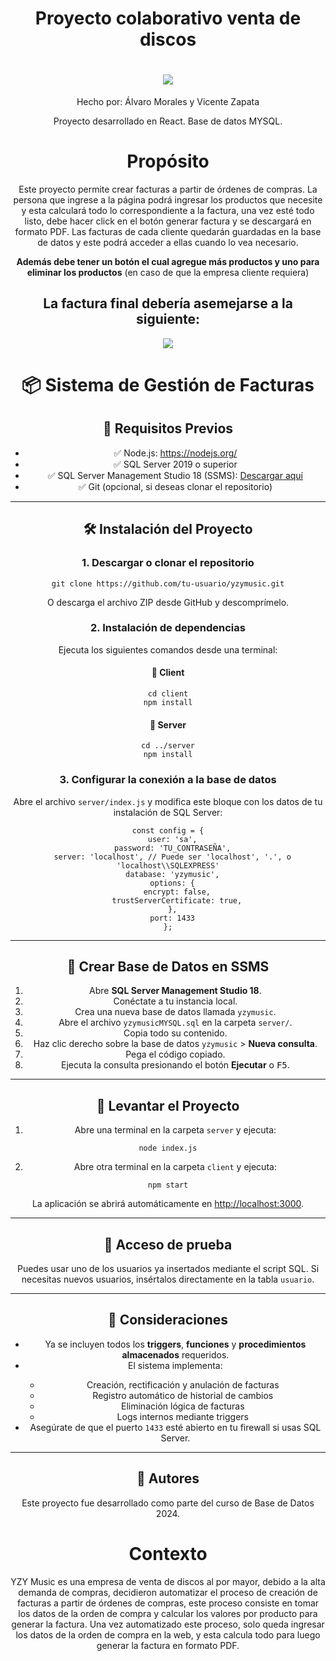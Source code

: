 <h1 align="center">Proyecto colaborativo venta de discos</h1>
<h1 align="center">
    <img src="https://github.com/asapHallvaror/paginaCompraGithub/assets/128053015/ff69859c-7cf7-4c4e-819d-06ff1eca742e"/>
</h1>
<p align="center">Hecho por: Álvaro Morales y Vicente Zapata</p>
<p align="center">Proyecto desarrollado en React. Base de datos MYSQL.</p>
<div align="center">
    
  <h1>Propósito</h1>
  <p>Este proyecto permite crear facturas a partir de órdenes de compras. La persona que ingrese a la página podrá ingresar los productos que necesite y esta calculará todo lo correspondiente a la factura, una vez esté todo listo, debe hacer click en el botón generar factura y se descargará en formato PDF. Las facturas de cada cliente quedarán guardadas en la base de datos y este podrá acceder a ellas cuando lo vea necesario.</p>
  <p><strong>Además debe tener un botón el cual agregue más productos y uno para eliminar los productos</strong> (en caso de que la empresa cliente requiera)</p>
  <h2>La factura final debería asemejarse a la siguiente:</h2>
  <img src="https://github.com/asapHallvaror/paginaCompraGithub/assets/128053015/a53f6baf-9e63-40ad-8295-96946b53fda8" />
  
<h1>📦 Sistema de Gestión de Facturas</h1>

<h2>🧰 Requisitos Previos</h2>
<ul>
  <li>✅ Node.js: <a href="https://nodejs.org/">https://nodejs.org/</a></li>
  <li>✅ SQL Server 2019 o superior</li>
  <li>✅ SQL Server Management Studio 18 (SSMS): <a href="https://learn.microsoft.com/es-es/sql/ssms/download-sql-server-management-studio-ssms">Descargar aquí</a></li>
  <li>✅ Git (opcional, si deseas clonar el repositorio)</li>
</ul>

<hr />

<h2>🛠️ Instalación del Proyecto</h2>

<h3>1. Descargar o clonar el repositorio</h3>
<pre><code>git clone https://github.com/tu-usuario/yzymusic.git</code></pre>
<p>O descarga el archivo ZIP desde GitHub y descomprímelo.</p>

<h3>2. Instalación de dependencias</h3>
<p>Ejecuta los siguientes comandos desde una terminal:</p>

<h4>📁 Client</h4>
<pre><code>cd client
npm install</code></pre>

<h4>📁 Server</h4>
<pre><code>cd ../server
npm install</code></pre>

<h3>3. Configurar la conexión a la base de datos</h3>
<p>Abre el archivo <code>server/index.js</code> y modifica este bloque con los datos de tu instalación de SQL Server:</p>

<pre><code>const config = {
  user: 'sa',
  password: 'TU_CONTRASEÑA',
  server: 'localhost', // Puede ser 'localhost', '.', o 'localhost\\SQLEXPRESS'
  database: 'yzymusic',
  options: {
    encrypt: false,
    trustServerCertificate: true,
  },
  port: 1433
};
</code></pre>

<hr />

<h2>🧩 Crear Base de Datos en SSMS</h2>
<ol>
  <li>Abre <strong>SQL Server Management Studio 18</strong>.</li>
  <li>Conéctate a tu instancia local.</li>
  <li>Crea una nueva base de datos llamada <code>yzymusic</code>.</li>
  <li>Abre el archivo <code>yzymusicMYSQL.sql</code> en la carpeta <code>server/</code>.</li>
  <li>Copia todo su contenido.</li>
  <li>Haz clic derecho sobre la base de datos <code>yzymusic</code> &gt; <strong>Nueva consulta</strong>.</li>
  <li>Pega el código copiado.</li>
  <li>Ejecuta la consulta presionando el botón <strong>Ejecutar</strong> o <kbd>F5</kbd>.</li>
</ol>

<hr />

<h2>🚀 Levantar el Proyecto</h2>
<ol>
  <li>Abre una terminal en la carpeta <code>server</code> y ejecuta:</li>
</ol>
<pre><code>node index.js</code></pre>

<ol start="2">
  <li>Abre otra terminal en la carpeta <code>client</code> y ejecuta:</li>
</ol>
<pre><code>npm start</code></pre>

<p>La aplicación se abrirá automáticamente en <a href="http://localhost:3000" target="_blank">http://localhost:3000</a>.</p>

<hr />

<h2>🧪 Acceso de prueba</h2>
<p>Puedes usar uno de los usuarios ya insertados mediante el script SQL. Si necesitas nuevos usuarios, insértalos directamente en la tabla <code>usuario</code>.</p>

<hr />

<h2>📌 Consideraciones</h2>
<ul>
  <li>Ya se incluyen todos los <strong>triggers</strong>, <strong>funciones</strong> y <strong>procedimientos almacenados</strong> requeridos.</li>
  <li>El sistema implementa:</li>
  <ul>
    <li>Creación, rectificación y anulación de facturas</li>
    <li>Registro automático de historial de cambios</li>
    <li>Eliminación lógica de facturas</li>
    <li>Logs internos mediante triggers</li>
  </ul>
  <li>Asegúrate de que el puerto <code>1433</code> esté abierto en tu firewall si usas SQL Server.</li>
</ul>

<hr />

<h2>🤝 Autores</h2>
<p>Este proyecto fue desarrollado como parte del curso de Base de Datos 2024.</p>

  
  
  <h1>Contexto</h1>
  <p>YZY Music es una empresa de venta de discos al por mayor, debido a la alta demanda de compras, decidieron automatizar el proceso de creación de facturas a partir de órdenes de compras, este proceso consiste en tomar los datos de la orden de compra y calcular los valores por producto para generar la factura. Una vez automatizado este proceso, solo queda ingresar los datos de la orden de compra en la web, y esta calcula todo para luego generar la factura en formato PDF. </p>
  <p>
  <h1></h1>
</div>
